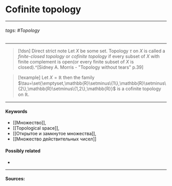 # Cofinite topology
***
###### tags: #Topology 
***
>[!dsn] Direct strict note
>Let $X$ be some set. Topology $\tau$ on $X$ is called a *finite-closed topology* or *cofinite topology* if every subset of $X$ with finite complement is open(or every finite subset of $X$ is closed).^[Sidney A. Morris - "Topology without tears" p.39] 

>[!example] 
>Let $X=\mathbb{R}$ then the family $\tau=\set{\emptyset,\mathbb{R}\setminus\{1\},\mathbb{R}\setminus\{2\},\mathbb{R}\setminus\{1,2\},\mathbb{R}}$ is a cofinite topology on $\mathbb{R}$.
***
#### Keywords
- [[Множество]],
- [[Topological space]],
- [[Открытое и замкнутое множества]],
- [[Множество действительных чисел]]
#### Possibly related
- 
***
#### Sources: